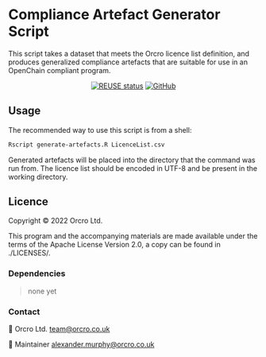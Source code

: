 <!-- 
SPDX-FileCopyrightText: 2022 Orcro Ltd. <team@orcro.co.uk>

SPDX-License-Identifier: Apache-2.0 
-->

# Compliance Artefact Generator Script

This script takes a dataset that meets the Orcro licence list definition, and produces generalized compliance artefacts that are suitable for use in an OpenChain compliant program.

<div align="center">

[![REUSE status](https://api.reuse.software/badge/github.com/galacticalex/compliance-artefact-generator)](https://api.reuse.software/info/github.com/galacticalex/compliance-artefact-generator) [![GitHub](https://img.shields.io/github/license/galacticalex/compliance-artefact-generator)](https://img.shields.io/github/license/galacticalex/compliance-artefact-generator)

</div>

## Usage

The recommended way to use this script is from a shell:

```bash
Rscript generate-artefacts.R LicenceList.csv
```

Generated artefacts will be placed into the directory that the command was run from. The licence list should be encoded in UTF-8 and be present in the working directory.

## Licence

Copyright © 2022 Orcro Ltd.

This program and the accompanying materials are made available under the terms of the Apache License Version 2.0, a copy can be found in ./LICENSES/. 

### Dependencies

> none yet

### Contact

:house_with_garden: Orcro Ltd. team@orcro.co.uk

:hammer: Maintainer alexander.murphy@orcro.co.uk
